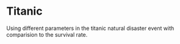 # Titanic
Using different parameters in the titanic natural disaster event with comparision to the survival rate.
